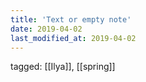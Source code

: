 ```yaml
---
title: 'Text or empty note'
date: 2019-04-02
last_modified_at: 2019-04-02
---
```

tagged: [[Ilya]], [[spring]]
<iframe frameborder="0" height="1" id="ga_target" scrolling="no" style="background-color:transparent; overflow:hidden; position:absolute; top:0; left:0; z-index:9999;" width="1"></iframe>